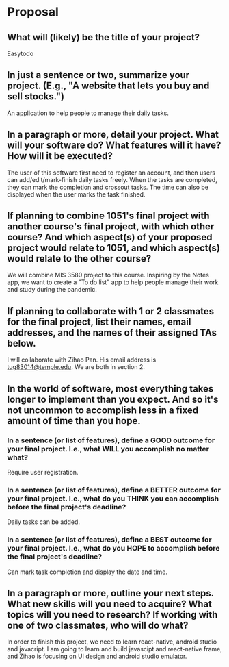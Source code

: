 # Proposal

## What will (likely) be the title of your project?

Easytodo

## In just a sentence or two, summarize your project. (E.g., "A website that lets you buy and sell stocks.")

An application to help people to manage their daily tasks.

## In a paragraph or more, detail your project. What will your software do? What features will it have? How will it be executed?
The user of this software first need to register an account, and then users can add/edit/mark-finish daily tasks freely. When the tasks are completed, they can mark the completion and crossout tasks. The time can also be displayed when the user marks the task finished.


## If planning to combine 1051's final project with another course's final project, with which other course? And which aspect(s) of your proposed project would relate to 1051, and which aspect(s) would relate to the other course?
We will combine MIS 3580 project to this course. Inspiring by the Notes app, we want to create a "To do list" app to help people manage their work and study during the pandemic.
## If planning to collaborate with 1 or 2 classmates for the final project, list their names, email addresses, and the names of their assigned TAs below.

I will collaborate with Zihao Pan. His email address is tug83014@temple.edu. We are both in section 2.

## In the world of software, most everything takes longer to implement than you expect. And so it's not uncommon to accomplish less in a fixed amount of time than you hope.

### In a sentence (or list of features), define a GOOD outcome for your final project. I.e., what WILL you accomplish no matter what?

Require user registration.

### In a sentence (or list of features), define a BETTER outcome for your final project. I.e., what do you THINK you can accomplish before the final project's deadline?

Daily tasks can be added.

### In a sentence (or list of features), define a BEST outcome for your final project. I.e., what do you HOPE to accomplish before the final project's deadline?

Can mark task completion and display the date and time.

## In a paragraph or more, outline your next steps. What new skills will you need to acquire? What topics will you need to research? If working with one of two classmates, who will do what?

In order to finish this project, we need to learn react-native, android studio and javacript. I am going to learn and build javascipt and react-native frame, and Zihao is focusing on UI design and android studio emulator.
